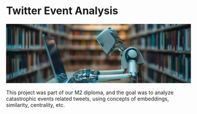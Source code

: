 # Twitter Event Analysis

<p align="center">
  <img src="assets/twitter_banner.png" width="1500">
</p>

This project was part of our M2 diploma, and the goal was to analyze catastrophic events related tweets, using concepts of embeddings, similarity, centrality, etc.